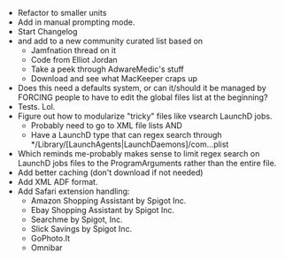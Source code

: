- Refactor to smaller units
- Add in manual prompting mode.
- Start Changelog
- and add to a new community curated list based on
	- Jamfnation thread on it
	- Code from Elliot Jordan
	- Take a peek through AdwareMedic's stuff
	- Download and see what MacKeeper craps up
- Does this need a defaults system, or can it/should it be managed by FORCING people to have to edit the global files list at the beginning?
- Tests. Lol.
- Figure out how to modularize "tricky" files like vsearch LaunchD jobs.
	- Probably need to go to XML file lists AND
	- Have a LaunchD type that can regex search through */Library/[LaunchAgents|LaunchDaemons]/com.<something>.<something>.plist
- Which reminds me-probably makes sense to limit regex search on LaunchD jobs files to the ProgramArguments rather than the entire file.
- Add better caching (don't download if not needed)
- Add XML ADF format.
- Add Safari extension handling:
	- Amazon Shopping Assistant by Spigot Inc.
	- Ebay Shopping Assistant by Spigot Inc.
	- Searchme by Spigot, Inc.
	- Slick Savings by Spigot Inc.
	- GoPhoto.It
	- Omnibar